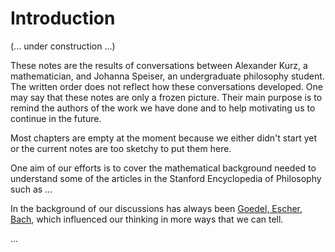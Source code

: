 # Introduction

(... under construction ...)

These notes are the results of conversations between Alexander Kurz, a mathematician, and Johanna Speiser, an undergraduate philosophy student. The written order does not reflect how these conversations developed. One may say that these notes are only a frozen picture. Their main purpose is to remind the authors of the work we have done and to help motivating us to continue in the future.

Most chapters are empty at the moment because we either didn't start yet or the current notes are too sketchy to put them here. 

One aim of our efforts is to cover the mathematical background needed to understand some of the articles in the Stanford Encyclopedia of Philosophy such as ...

In the background of our discussions has always been [Goedel, Escher, Bach](https://www.physixfan.com/wp-content/files/GEBen.pdf), which influenced our thinking in more ways that we can tell. 

...
